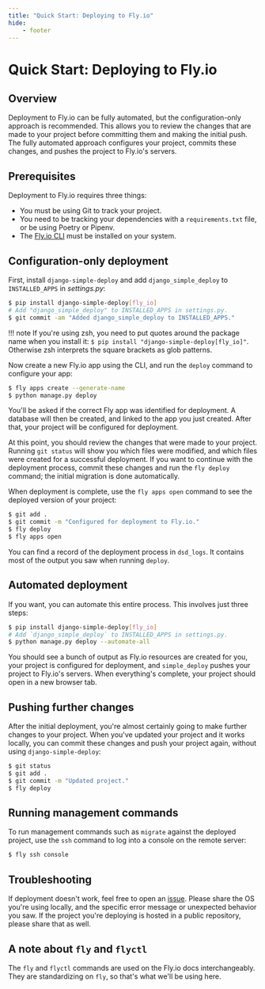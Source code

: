 ```yaml
---
title: "Quick Start: Deploying to Fly.io"
hide:
    - footer
---
```


# Quick Start: Deploying to Fly.io

## Overview

Deployment to Fly.io can be fully automated, but the configuration-only approach is recommended. This allows you to review the changes that are made to your project before committing them and making the initial push. The fully automated approach configures your project, commits these changes, and pushes the project to Fly.io's servers.

## Prerequisites

Deployment to Fly.io requires three things:

- You must be using Git to track your project.
- You need to be tracking your dependencies with a `requirements.txt` file, or be using Poetry or Pipenv.
- The [Fly.io CLI](https://fly.io/docs/hands-on/install-flyctl/) must be installed on your system.

## Configuration-only deployment

First, install `django-simple-deploy` and add `django_simple_deploy` to `INSTALLED_APPS` in *settings.py*:

```sh
$ pip install django-simple-deploy[fly_io]
# Add "django_simple_deploy" to INSTALLED_APPS in settings.py.
$ git commit -am "Added django_simple_deploy to INSTALLED_APPS."
```

!!! note
    If you're using zsh, you need to put quotes around the package name when you install it: `$ pip install "django-simple-deploy[fly_io]"`. Otherwise zsh interprets the square brackets as glob patterns.

Now create a new Fly.io app using the CLI, and run the `deploy` command to configure your app:

```sh
$ fly apps create --generate-name
$ python manage.py deploy
```

You'll be asked if the correct Fly app was identified for deployment. A database will then be created, and linked to the app you just created. After that, your project will be configured for deployment.

At this point, you should review the changes that were made to your project. Running `git status` will show you which files were modified, and which files were created for a successful deployment. If you want to continue with the deployment process, commit these changes and run the `fly deploy` command; the initial migration is done automatically.

When deployment is complete, use the `fly apps open` command to see the deployed version of your project:

```sh
$ git add .
$ git commit -m "Configured for deployment to Fly.io."
$ fly deploy
$ fly apps open
```

You can find a record of the deployment process in `dsd_logs`. It contains most of the output you saw when running `deploy`.

## Automated deployment

If you want, you can automate this entire process. This involves just three steps:

```sh
$ pip install django-simple-deploy[fly_io]
# Add `django_simple_deploy` to INSTALLED_APPS in settings.py.
$ python manage.py deploy --automate-all
```

You should see a bunch of output as Fly.io resources are created for you, your project is configured for deployment, and `simple_deploy` pushes your project to Fly.io's servers. When everything's complete, your project should open in a new browser tab.

## Pushing further changes

After the initial deployment, you're almost certainly going to make further changes to your project. When you've updated your project and it works locally, you can commit these changes and push your project again, without using `django-simple-deploy`:

```sh
$ git status
$ git add .
$ git commit -m "Updated project."
$ fly deploy
```

## Running management commands

To run management commands such as `migrate` against the deployed project, use the `ssh` command to log into a console on the remote server:

```sh
$ fly ssh console
```

## Troubleshooting

If deployment doesn't work, feel free to open an [issue](https://github.com/django-simple-deploy/django-simple-deploy/issues). Please share the OS you're  using locally, and the specific error message or unexpected behavior you saw. If the project you're deploying is hosted in a public repository, please share that as well.

## A note about `fly` and `flyctl`

The `fly` and `flyctl` commands are used on the Fly.io docs interchangeably. They are standardizing on `fly`, so that's what we'll be using here.